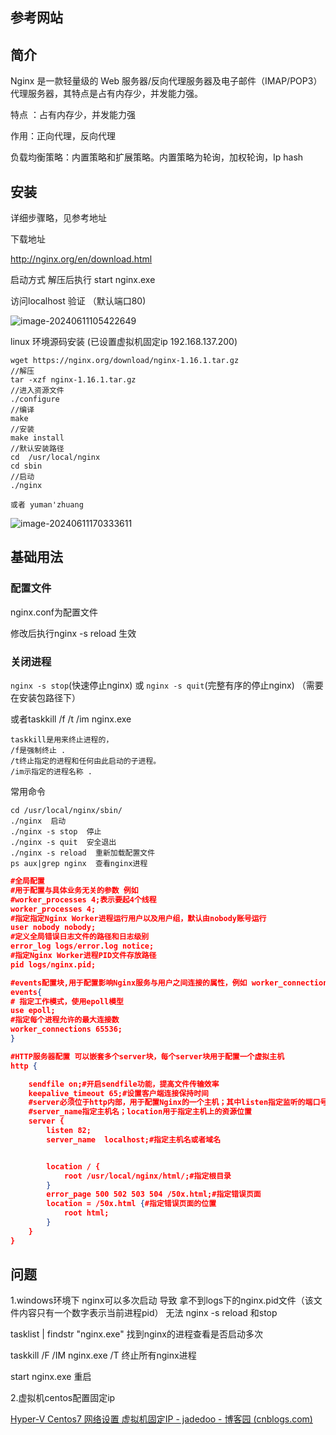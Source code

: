 ## 参考网站



## 简介

Nginx 是一款轻量级的 Web 服务器/反向代理服务器及电子邮件（IMAP/POP3）代理服务器，其特点是占有内存少，并发能力强。

特点 ：占有内存少，并发能力强

作用：正向代理，反向代理

负载均衡策略：内置策略和扩展策略。内置策略为轮询，加权轮询，Ip hash

## 安装

详细步骤略，见参考地址



下载地址

http://nginx.org/en/download.html 

启动方式 解压后执行 start nginx.exe 

访问localhost 验证 （默认端口80)

![image-20240611105422649](C:\Users\23215\AppData\Roaming\Typora\typora-user-images\image-20240611105422649.png)

linux 环境源码安装 (已设置虚拟机固定ip 192.168.137.200)

```
wget https://nginx.org/download/nginx-1.16.1.tar.gz
//解压
tar -xzf nginx-1.16.1.tar.gz
//进入资源文件
./configure
//编译
make
//安装
make install
//默认安装路径
cd  /usr/local/nginx
cd sbin
//启动
./nginx

或者 yuman'zhuang

```



![image-20240611170333611](C:\Users\23215\AppData\Roaming\Typora\typora-user-images\image-20240611170333611.png)



## 基础用法

### 配置文件

nginx.conf为配置文件

修改后执行nginx -s reload 生效

### 关闭进程

`nginx -s stop`(快速停止nginx) 或 `nginx -s quit`(完整有序的停止nginx) （需要在安装包路径下）

或者taskkill /f /t /im nginx.exe

```
taskkill是用来终止进程的，
/f是强制终止 .
/t终止指定的进程和任何由此启动的子进程。
/im示指定的进程名称 .
```

常用命令

```
cd /usr/local/nginx/sbin/
./nginx  启动
./nginx -s stop  停止
./nginx -s quit  安全退出
./nginx -s reload  重新加载配置文件
ps aux|grep nginx  查看nginx进程
```



```json
#全局配置
#用于配置与具体业务无关的参数 例如
#worker_processes 4;表示要起4个线程
worker_processes 4;
#指定指定Nginx Worker进程运行用户以及用户组，默认由nobody账号运行
user nobody nobody;
#定义全局错误日志文件的路径和日志级别
error_log logs/error.log notice;
#指定Nginx Worker进程PID文件存放路径
pid logs/nginx.pid;

#events配置块,用于配置影响Nginx服务与用户之间连接的属性，例如 worker_connections 配置每个线程的最大连接数
events{
# 指定工作模式，使用epoll模型
use epoll;
#指定每个进程允许的最大连接数
worker_connections 65536;
}

#HTTP服务器配置 可以嵌套多个server块，每个server块用于配置一个虚拟主机
http {

    sendfile on;#开启sendfile功能，提高文件传输效率
    keepalive_timeout 65;#设置客户端连接保持时间
    #server必须位于http内部，用于配置Nginx的一个主机；其中listen指定监听的端口号；
    #server_name指定主机名；location用于指定主机上的资源位置
	server {
		listen 82;
		server_name  localhost;#指定主机名或者域名


		location / {
			root /usr/local/nginx/html/;#指定根目录
		}
        error_page 500 502 503 504 /50x.html;#指定错误页面
        location = /50x.html {#指定错误页面的位置
            root html;
        }
	}
}
```



## 问题

1.windows环境下 nginx可以多次启动 导致 拿不到logs下的nginx.pid文件（该文件内容只有一个数字表示当前进程pid）  无法 nginx -s reload 和stop

  tasklist | findstr "nginx.exe"  找到nginx的进程查看是否启动多次

 taskkill /F /IM nginx.exe /T   终止所有nginx进程 

start nginx.exe 重启

2.虚拟机centos配置固定ip

[Hyper-V Centos7 网络设置 虚拟机固定IP - jadedoo - 博客园 (cnblogs.com)](https://www.cnblogs.com/jadedoo/p/9967111.html)



